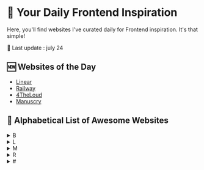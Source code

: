 # 📰 Your Daily Frontend Inspiration

Here, you'll find websites I've curated daily for Frontend inspiration. It's that simple!

📅 Last update : july 24

## 🆕 Websites of the Day 

- [Linear](https://linear.app/)
- [Railway](https://railway.app/)
- [4TheLoud](https://www.4theloud.com/)
- [Manuscry](https://www.manuscry.com/)

## 📝 Alphabetical List of Awesome Websites

<details>
<summary>B</summary>

- <a href="https://www.benetics.io/" target="_blank">Benetics</a>

</details>


<details>
<summary>L</summary>

- [La rampe](https://www.larampe.io/)
- [Linear](https://linear.app/)

</details>

<details>
<summary>M</summary>

- [Manuscry](https://www.manuscry.com/)

</details>


<details>
<summary>R</summary>

- [Railway](https://railway.app/)

</details>


<details>
<summary>#</summary>

- [4TheLoud](https://www.4theloud.com/)

</details>
